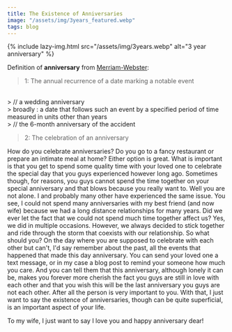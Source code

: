```yaml
---
title: The Existence of Anniversaries
image: "/assets/img/3years_featured.webp"
tags: blog
---
```


{% include lazy-img.html src="/assets/img/3years.webp" alt="3 year anniversary" %}

Definition of **anniversary** from [Merriam-Webster](https://www.merriam-webster.com/dictionary/anniversary):
> 1: The annual recurrence of a date marking a notable event
<br>
> // a wedding anniversary
<br>
> broadly : a date that follows such an event by a specified period of time measured in units other than years
<br>
> // the 6-month anniversary of the accident

> 2: The celebration of an anniversary

How do you celebrate anniversaries? Do you go to a fancy restaurant or prepare an intimate meal at home? Either option is great. What is important is that you get to spend some quality time with your loved one to celebrate the special day that you guys experienced however long ago.  Sometimes though, for reasons, you guys cannot spend the time together on your special anniversary and that blows because you really want to. Well you are not alone. I and probably many other have experienced the same issue. You see, I could not spend many anniversaries with my best friend (and now wife) because we had a long distance relationships for many years. Did we ever let the fact that we could not spend much time together affect us? Yes, we did in multiple occasions. However, we always decided to stick together and ride through the storm that coexists with our relationship. So what should you? On the day where you are supposed to celebrate with each other but can't, I'd say remember about the past, all the events that happened that made this day anniversary. You can send your loved one a text message, or in my case a blog post to remind your someone how much you care. And you can tell them that this anniversary, although lonely it can be, makes you forever more cherish the fact you guys are still in love with each other and that you wish this will be the last anniversary you guys are not each other. After all the person is very important to you. With that, I just want to say the existence of anniversaries, though can be quite superficial, is an important aspect of your life.

<!--more-->

To my wife, I just want to say I love you and happy anniversary dear!